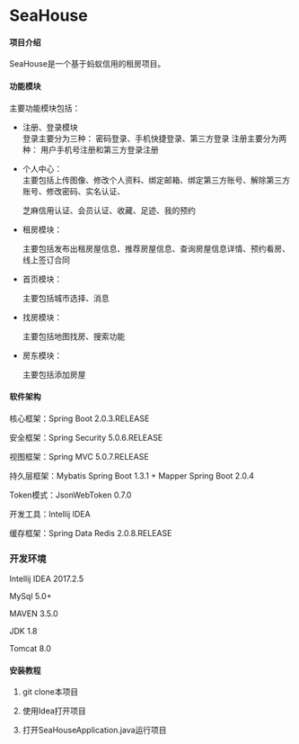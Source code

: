 # SeaHouse

#### 项目介绍
SeaHouse是一个基于蚂蚁信用的租房项目。
#### 功能模块
主要功能模块包括：  
* 注册、登录模块  
    登录主要分为三种： 密码登录、手机快捷登录、第三方登录
    注册主要分为两种： 用户手机号注册和第三方登录注册
    
* 个人中心：  
    主要包括上传图像、修改个人资料、绑定邮箱、绑定第三方账号、解除第三方账号、修改密码、实名认证、
    
    芝麻信用认证、会员认证、收藏、足迹、我的预约
    
* 租房模块：

    主要包括发布出租房屋信息、推荐房屋信息、查询房屋信息详情、预约看房、线上签订合同

* 首页模块：

    主要包括城市选择、消息

* 找房模块：

    主要包括地图找房、搜索功能

* 房东模块：

    主要包括添加房屋



#### 软件架构
核心框架：Spring Boot 2.0.3.RELEASE

安全框架：Spring Security 5.0.6.RELEASE

视图框架：Spring MVC 5.0.7.RELEASE

持久层框架：Mybatis Spring Boot 1.3.1 + Mapper Spring Boot 2.0.4

Token模式：JsonWebToken 0.7.0

开发工具：Intellij IDEA 

缓存框架：Spring Data Redis 2.0.8.RELEASE

### 开发环境
Intellij IDEA 2017.2.5

MySql 5.0+

MAVEN 3.5.0

JDK 1.8

Tomcat 8.0


#### 安装教程

1. git clone本项目

2. 使用Idea打开项目

3. 打开SeaHouseApplication.java运行项目

